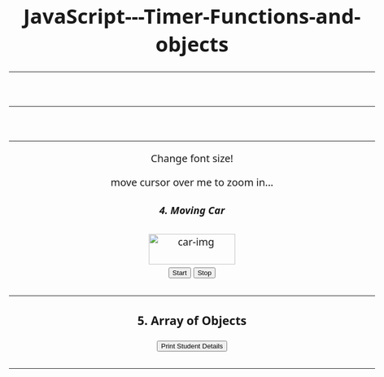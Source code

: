 # JavaScript---Timer-Functions-and-objects
<!DOCTYPE HTML>
<HTML>
 <head>
 <style>
 body {
 font-family: system-ui;

 color: black;
 text-align: center;
 font-size: 20px;
}
</style>
<head>
 <body>
<hr>
 <div id = "clock" onload="currentTime()"></div><br>
<hr>
<div id="background">&nbsp</div>
<hr>
<p> Change font size!</p>
<p id="paral" onmouseover="incSize()" onmouseout="decSize()"> move cursor
over me to zoom in... </p>
<section id="Q4"> <!--height="120" width="340"-->
 <h5 class="text-center text-white bg mt-5">4. Moving Car</h5>
 <div class="container-fluid mt-5">
 <img id= "car" class="m-4"
src=https://www.hyundai.com/content/dam/hyundai/au/en/models/side-profiles/2022-side-profiles/Hyundai_i30-SEDAN-Nline_Fiery-Red_Side-Profile_640x331.png height="60" width="170" alt="car-img" style="position:
relative; left: 0px">

 <div class="text-left ">
 <button class="btn btn-outline-success m-3"onclick="q4Start()">Start</button>
 <button class="btn btn-outline-danger m-3"onclick="q4Stop()">Stop</button>
 </div>
 </div>
 <h5 id="convertedValue" class="text-left text-warning mb-5"></h5>
 <hr class="border border-warning border-2 opacity-50">
</section>
<section id="Q5">
 <h3 class="text-center text-white bg mt-5">5. Array of Objects</h3>
 <div class="container col-sm-12 mt-5">
 <div class="text-center">
 <button class="btn btn-outline-warning mb-5" onclick="q5()">Print Student Details</button>
 </div>

 <div class="row" font-size="16px;">
 <div class="col-sm-6 text-center font-size=16px;">
 <h5 id="bfr" class="text-warning"></h5>
 <p id="before" class="text-warning"></p>
 </div>
 <div class="col-sm-6 text-center font-size=16px;">
 <h5 id="aft" class="text-warning"></h5>
 <p id="after" class="text-warning"></p>
 </div>
 </div>
 </div>
 <h5 id="details" class="text-center text-warning font-size=16px;"></h5>
 <hr class="border border-warning border-2 opacity-50">
</section>
<script src="ex6.js"></script>
</body>
</html>
